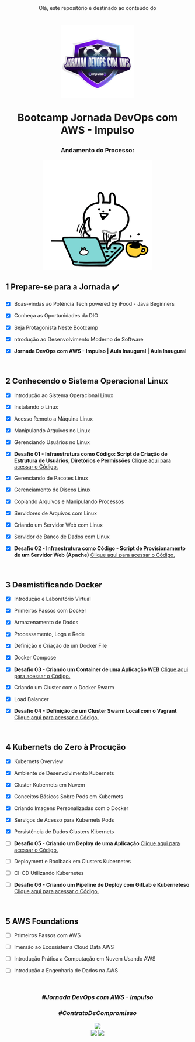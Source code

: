 <div align="center">
Olá, este repositório é destinado ao conteúdo do 



<h1><img height="200vh" src="images/bootcamp-aws.webp">

Bootcamp Jornada DevOps com AWS - Impulso</h1>

<h3> Andamento do Processo:</h3>

<img height="300vh" src="images/letscode.gif">

</div>

## 1 Prepare-se para a Jornada :heavy_check_mark:

  - [x] Boas-vindas ao Potência Tech powered by iFood - Java Beginners

  - [x] Conheça as Oportunidades da DIO

  - [x] Seja Protagonista Neste Bootcamp

  - [x] ntrodução ao Desenvolvimento Moderno de Software

  - [x] **Jornada DevOps com AWS - Impulso | Aula Inaugural | Aula Inaugural**

  <br/>

## 2 Conhecendo o Sistema Operacional Linux

  - [x] Introdução ao Sistema Operacional Linux

  - [x] Instalando o Linux

  - [x] Acesso Remoto a Máquina Linux

  - [x] Manipulando Arquivos no Linux
  
  - [x] Gerenciando Usuários no Linux

  - [x] **Desafio 01 - Infraestrutura como Código: Script de Criação de Estrutura de Usuários, Diretórios e Permissões** [Clique aqui para acessar o Código.](https://github.com/erivamjr/Jornada-DevOps-com-AWS---Impulso/blob/main/desafio-1/iacaws.sh)

  - [x] Gerenciando de Pacotes Linux

  - [x] Gerenciamento de Discos Linux

  - [x] Copiando Arquivos e Manipulando Processos

  - [x] Servidores de Arquivos com Linux

  - [x] Criando um Servidor Web com Linux

  - [x] Servidor de Banco de Dados com Linux

  - [x] **Desafio 02 - Infraestrutura como Código - Script de Provisionamento de um Servidor Web (Apache)** [Clique aqui para acessar o Código.](https://github.com/erivamjr/Jornada-DevOps-com-AWS---Impulso/tree/main/desafio-2)


  <br/>

## 3 Desmistificando Docker

  - [x] Introdução e Laboratório Virtual

  - [x] Primeiros Passos com Docker

  - [x]  Armazenamento de Dados

  - [x] Processamento, Logs e Rede
  
  - [x] Definição e Criação de um Docker File
  
  - [x] Docker Compose

  - [x] **Desafio 03 - Criando um Container de uma Aplicação WEB** [Clique aqui para acessar o Código.](https://github.com/erivamjr/Jornada-DevOps-com-AWS---Impulso/tree/main/desafio-3)

  - [x] Criando um Cluster com o Docker Swarm

  - [x] Load Balancer

  - [x] **Desafio 04 - Definição de um Cluster Swarm Local com o Vagrant** [Clique aqui para acessar o Código.](https://github.com/erivamjr/Jornada-DevOps-com-AWS---Impulso/tree/main/desafio-4)

 <br/>

 ## 4 Kubernets do Zero à Procução

  - [x] Kubernets Overview

  - [x] Ambiente de Desenvolvimento Kubernets

  - [x] Cluster Kubernets em Nuvem

  - [x] Conceitos Básicos Sobre Pods em Kubernets
  
  - [x] Criando Imagens Personalizadas com o Docker

  - [x] Serviços de Acesso para Kubernets Pods

  - [x] Persistência de Dados Clusters Kibernets

  - [ ] **Desafio 05 - Criando um Deploy de uma Aplicação** [Clique aqui para acessar o Código.]()

  - [ ] Deployment e Roolback em Clusters Kubernetes

  - [ ] CI-CD Utilizando Kubernetes

  - [ ] **Desafio 06 - Criando um Pipeline de Deploy com GitLab e Kuberneteso** [Clique aqui para acessar o Código.]()


 <br/>

 ## 5 AWS Foundations

  - [ ] Primeiros Passos com AWS

  - [ ] Imersão ao Ecossistema Cloud Data AWS

  - [ ] Introdução Prática a Computação em Nuvem Usando AWS

  - [ ] Introdução a Engenharia de Dados na AWS
  

 <br/>


<div align="center">

### _#Jornada DevOps com AWS - Impulso_

### _#ContratoDeCompromisso_

  <img height="200vh" src="https://github.com/leticiapalaro/leticiapalaro/blob/main/ok.gif?raw=true"><br><a href="https://www.linkedin.com/in/erivamjr/" target="_blank"><img height="25vh" src="https://github.com/leticiapalaro/leticiapalaro/blob/main/linkedin.png?raw=true" target="_blank"></a>
  <a href = "mailto:erivam_jr@hotmail.com"><img height="25vh" src="https://github.com/leticiapalaro/leticiapalaro/blob/main/contato.png?raw=true" target="_blank"></a><br>

</div>